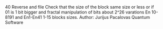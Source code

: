40 Reverse and file Check that the size of the block same size or less or if 01 is 1 bit bigger and fractal manipulation of bits about 2^26 varations En 10-8191 and En1-En41 1-15 blocks sizes. Author: Jurijus Pacalovas 
Quantum Software 
